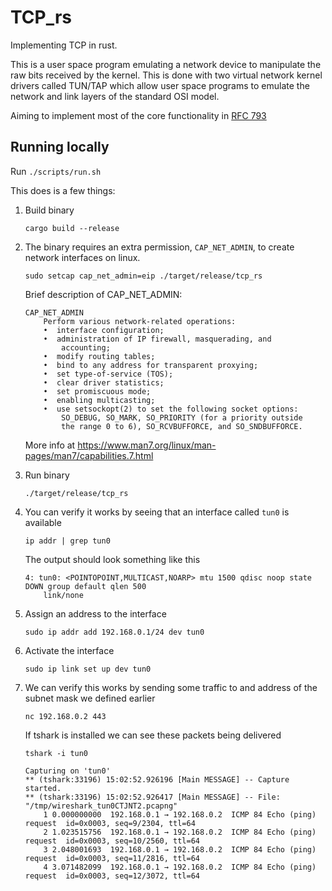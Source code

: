 # TCP_rs

Implementing TCP in rust.

This is a user space program emulating a network device to manipulate the raw bits received by the kernel. This is done with two virtual network kernel drivers called TUN/TAP which allow user space programs to emulate the network and link layers of the standard OSI model. 

Aiming to implement most of the core functionality in [RFC 793](https://www.rfc-editor.org/rfc/rfc793)

## Running locally

Run `./scripts/run.sh`

This does is a few things:

1. Build binary
    ```shell
    cargo build --release
    ```

2. The binary requires an extra permission, `CAP_NET_ADMIN`, to create network interfaces on linux.

    ```shell
    sudo setcap cap_net_admin=eip ./target/release/tcp_rs
    ```

    Brief description of CAP_NET_ADMIN:

    ```
    CAP_NET_ADMIN
        Perform various network-related operations:
        •  interface configuration;
        •  administration of IP firewall, masquerading, and
            accounting;
        •  modify routing tables;
        •  bind to any address for transparent proxying;
        •  set type-of-service (TOS);
        •  clear driver statistics;
        •  set promiscuous mode;
        •  enabling multicasting;
        •  use setsockopt(2) to set the following socket options:
            SO_DEBUG, SO_MARK, SO_PRIORITY (for a priority outside
            the range 0 to 6), SO_RCVBUFFORCE, and SO_SNDBUFFORCE.
    ```

    More info at https://www.man7.org/linux/man-pages/man7/capabilities.7.html

3. Run binary 
   ```shell
   ./target/release/tcp_rs
   ```
4. You can verify it works by seeing that an interface called `tun0` is available
    ```shell
    ip addr | grep tun0
    ```
    The output should look something like this
    ```shell
    4: tun0: <POINTOPOINT,MULTICAST,NOARP> mtu 1500 qdisc noop state DOWN group default qlen 500
        link/none 
    ``` 

5. Assign an address to the interface
    ```shell
    sudo ip addr add 192.168.0.1/24 dev tun0
    ```

6. Activate the interface
    ```shell
    sudo ip link set up dev tun0
    ```

7. We can verify this works by sending some traffic to and address of the subnet mask we defined earlier
    ```shell
    nc 192.168.0.2 443
    ```

    If tshark is installed we can see these packets being delivered 

    ```shell
    tshark -i tun0
    
    Capturing on 'tun0'
    ** (tshark:33196) 15:02:52.926196 [Main MESSAGE] -- Capture started.
    ** (tshark:33196) 15:02:52.926417 [Main MESSAGE] -- File: "/tmp/wireshark_tun0CTJNT2.pcapng"
        1 0.000000000  192.168.0.1 → 192.168.0.2  ICMP 84 Echo (ping) request  id=0x0003, seq=9/2304, ttl=64
        2 1.023515756  192.168.0.1 → 192.168.0.2  ICMP 84 Echo (ping) request  id=0x0003, seq=10/2560, ttl=64
        3 2.048001693  192.168.0.1 → 192.168.0.2  ICMP 84 Echo (ping) request  id=0x0003, seq=11/2816, ttl=64
        4 3.071482099  192.168.0.1 → 192.168.0.2  ICMP 84 Echo (ping) request  id=0x0003, seq=12/3072, ttl=64
    ```
